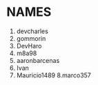 # NAMES

1. devcharles
2. gommorin
3. DevHaro
4. m8a98
5. aaronbarcenas
6. Ivan
7. Mauricio1489
8.marco357
